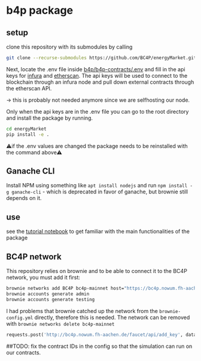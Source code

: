 # b4p package

## setup

clone this repository with its submodules by calling

```bash
git clone --recurse-submodules https://github.com/BC4P/energyMarket.git
```

Next, locate the .env file inside [b4p/b4p-contracts/.env](https://github.com/BC4P/b4p-contracts/blob/master/.env) and fill in the api keys for [infura](https://infura.io) and [etherscan](https://etherscan.io/). The api keys will be used to connect to the blockchain through an infura node and pull down external contracts through the etherscan API.

-> this is probably not needed anymore since we are selfhosting our node.

Only when the api keys are in the .env file you can go to the root directory and install the package by running.

```bash
cd energyMarket
pip install -e .
```

:warning:if the .env values are changed the package needs to be reinstalled with the command above:warning:

## Ganache CLI

Install NPM using something like `apt install nodejs` and run
`npm install -g ganache-cli` - which is deprecated in favor of ganache, but brownie still depends on it.

## use

see the [tutorial notebook](tutorial.ipynb) to get familiar with the main functionalities of the package

## BC4P network

This repository relies on brownie and to be able to connect it to the BC4P network, you must add it first:

```bash
brownie networks add BC4P bc4p-mainnet host="https://bc4p.nowum.fh-aachen.de/blockchain" chainid=123321 explorer="https://bc4p.nowum.fh-aachen.de/explorer/api"
brownie accounts generate admin
brownie accounts generate testing
```
I had problems that brownie catched up the network from the `brownie-config.yml` directly, therefore this is needed.
The network can be removed with `brownie networks delete bc4p-mainnet`

```python
requests.post('http://bc4p.nowum.fh-aachen.de/faucet/api/add_key', data= {'public_key': PUBLIC_KEY_FROM_BROWNIE})
```

##TODO: fix the contract IDs in the config so that the simulation can run on our contracts.
